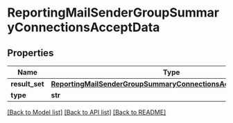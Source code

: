 # ReportingMailSenderGroupSummaryConnectionsAcceptData

## Properties
Name | Type | Description | Notes
------------ | ------------- | ------------- | -------------
**result_set** | [**ReportingMailSenderGroupSummaryConnectionsAcceptDataResultSet**](ReportingMailSenderGroupSummaryConnectionsAcceptDataResultSet.md) |  | [optional] 
**type** | **str** |  | [optional] 

[[Back to Model list]](../README.md#documentation-for-models) [[Back to API list]](../README.md#documentation-for-api-endpoints) [[Back to README]](../README.md)

